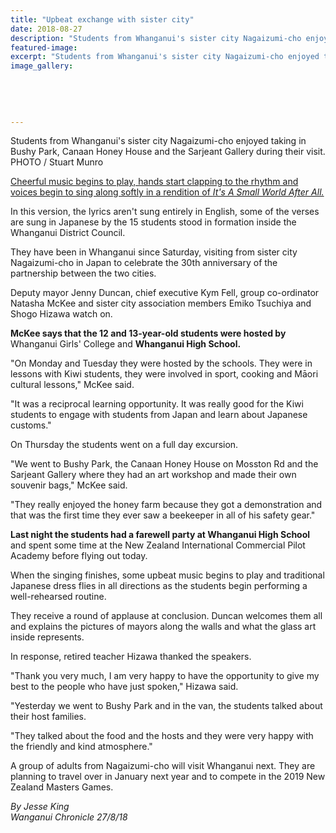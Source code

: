 ```yaml
---
title: "Upbeat exchange with sister city"
date: 2018-08-27
description: "Students from Whanganui's sister city Nagaizumi-cho enjoyed Bushy Park, Canaan Honey House & Sarjeant Gallery..."
featured-image: 
excerpt: "Students from Whanganui's sister city Nagaizumi-cho enjoyed taking in Bushy Park, Canaan Honey House & the Sarjeant Gallery during their visit."
image_gallery:
    
    
    
    
    
---
```


<p><span>Students from Whanganui's sister city Nagaizumi-cho enjoyed taking in Bushy Park, Canaan Honey House and the Sarjeant Gallery during their visit. <br />PHOTO / Stuart Munro</span></p>
<p class="element element-paragraph"><a href="https://www.nzherald.co.nz/good-news/news/article.cfm?c_id=1503279&amp;objectid=12112032">Che<span>erful music begins to play, hands start clapping to the rhythm and voices begin to sing along softly in a rendition of&nbsp;</span><em>It's A Small World After All.</em></a></p>
<p class="element element-paragraph">In this version, the lyrics aren't sung entirely in English, some of the verses are sung in Japanese by the 15 students stood in formation inside the Whanganui District Council.</p>
<p class="element element-paragraph">They have been in Whanganui since Saturday, visiting from sister city Nagaizumi-cho in Japan to celebrate the 30th anniversary of the partnership between the two cities.</p>
<p class="element element-paragraph">Deputy mayor Jenny Duncan, chief executive Kym Fell, group co-ordinator Natasha McKee and sister city association members Emiko Tsuchiya and Shogo Hizawa watch on.</p>
<p class="element element-paragraph"><strong>McKee says that the 12 and 13-year-old students were hosted by</strong> Whanganui Girls' College and <strong>Whanganui High School.</strong></p>
<p class="element element-paragraph">"On Monday and Tuesday they were hosted by the schools. They were in lessons with Kiwi students, they were involved in sport, cooking and Māori cultural lessons," McKee said.</p>
<p class="element element-paragraph">"It was a reciprocal learning opportunity. It was really good for the Kiwi students to engage with students from Japan and learn about Japanese customs."</p>
<p class="element element-paragraph">On Thursday the students went on a full day excursion.</p>
<p class="element element-paragraph">"We went to Bushy Park, the Canaan Honey House on Mosston Rd and the Sarjeant Gallery where they had an art workshop and made their own souvenir bags," McKee said.</p>
<p class="element element-paragraph">"They really enjoyed the honey farm because they got a demonstration and that was the first time they ever saw a beekeeper in all of his safety gear."</p>
<p class="element element-paragraph"><strong>Last night the students had a farewell party at Whanganui High School</strong> and spent some time at the New Zealand International Commercial Pilot Academy before flying out today.</p>
<p class="element element-paragraph">When the singing finishes, some upbeat music begins to play and traditional Japanese dress flies in all directions as the students begin performing a well-rehearsed routine.</p>
<p class="element element-paragraph">They receive a round of applause at conclusion. Duncan welcomes them all and explains the pictures of mayors along the walls and what the glass art inside represents.</p>
<p class="element element-paragraph">In response, retired teacher Hizawa thanked the speakers.</p>
<p class="element element-paragraph">"Thank you very much, I am very happy to have the opportunity to give my best to the people who have just spoken," Hizawa said.</p>
<p class="element element-paragraph">"Yesterday we went to Bushy Park and in the van, the students talked about their host families.</p>
<p class="element element-paragraph">"They talked about the food and the hosts and they were very happy with the friendly and kind atmosphere."</p>
<p class="element element-paragraph">A group of adults from Nagaizumi-cho will visit Whanganui next. They are planning to travel over in January next year and to compete in the 2019 New Zealand Masters Games.</p>
<p><em>By Jesse King<br />Wanganui Chronicle 27/8/18</em></p>

